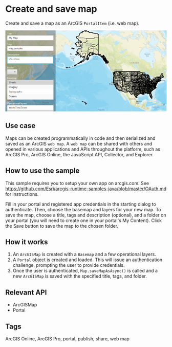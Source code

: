 # Create and save map

Create and save a map as an ArcGIS `PortalItem` (i.e. web map). 

![](CreateAndSaveMap.png)

## Use case

Maps can be created programmatically in code and then serialized and saved as an ArcGIS `web map`. A `web map` can be shared with others and opened in various applications and APIs throughout the platform, such as ArcGIS Pro, ArcGIS Online, the JavaScript API, Collector, and Explorer.

## How to use the sample

This sample requires you to setup your own app on arcgis.com. See https://github.com/Esri/arcgis-runtime-samples-java/blob/master/OAuth.md for instructions.

Fill in your portal and registered app credentials in the starting dialog to authenticate. Then, choose the basemap and layers for your new map. To save the map, choose a title, tags and description (optional), and a folder on your portal (you will need to create one in your portal's My Content). Click the Save button to save the map to the chosen folder.

## How it works

1. An `ArcGISMap` is created with a `Basemap` and a few operational layers.
2. A `Portal` object is created and loaded. This will issue an authentication challenge, prompting the user to provide credentials.
3. Once the user is authenticated, `Map.saveMapAsAsync()` is called and a new `ArcGISMap` is saved with the specified title, tags, and folder.

## Relevant API

* ArcGISMap
* Portal

## Tags

ArcGIS Online, ArcGIS Pro, portal, publish, share, web map
